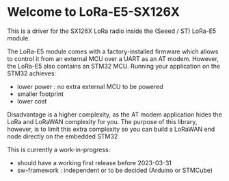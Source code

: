 # Welcome to LoRa-E5-SX126X

This is a driver for the SX126X LoRa radio inside the (Seeed / ST) LoRa-E5 module.

The LoRa-E5 module comes with a factory-installed firmware which allows to control it from an external MCU over a UART as an AT modem.
However, the LoRa-E5 also contains an STM32 MCU. Running your application on the STM32 achieves:
* lower power : no extra external MCU to be powered
* smaller footprint
* lower cost

Disadvantage is a higher complexity, as the AT modem application hides the LoRa and LoRaWAN complexity for you. The purpose of this library, however, is to limit this extra complexity so you can build a LoRaWAN end node directly on the embedded STM32

This is currently a work-in-progress:
* should have a working first release before 2023-03-31
* sw-framework : independent or to be decided (Arduino or STMCube)